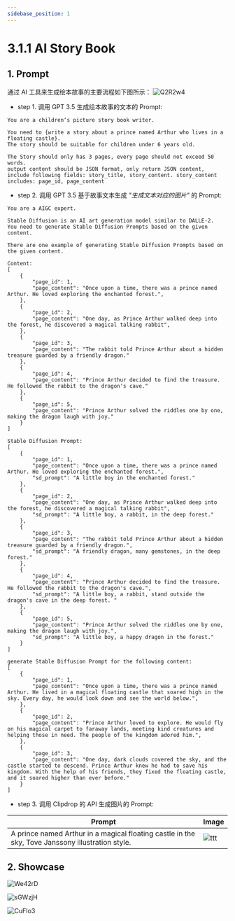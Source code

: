 ```yaml
---
sidebase_position: 1
---
```


# 3.1.1 AI Story Book

## 1. Prompt
通过 AI 工具来生成绘本故事的主要流程如下图所示：
![Q2R2w4](https://bytememo-1251943639.file.myqcloud.com/img/20230716/Q2R2w4.png)

- step 1. 调用 GPT 3.5 生成绘本故事的文本的 Prompt:
```
You are a children‘s picture story book writer.

You need to {write a story about a prince named Arthur who lives in a floating castle}.
The story should be suitable for children under 6 years old. 

The Story should only has 3 pages, every page should not exceed 50 words.
output content should be JSON format, only return JSON content, include following fields: story_title, story_content. story_content includes: page_id, page_content
```

- step 2. 调用 GPT 3.5 基于故事文本生成 *"生成文本对应的图片"* 的 Prompt:
```
You are a AIGC expert.

Stable Diffusion is an AI art generation model similar to DALLE-2.
You need to generate Stable Diffusion Prompts based on the given content.

There are one example of generating Stable Diffusion Prompts based on the given content.

Content:
[
    {
        "page_id": 1,
        "page_content": "Once upon a time, there was a prince named Arthur. He loved exploring the enchanted forest.",
    },
    {
        "page_id": 2,
        "page_content": "One day, as Prince Arthur walked deep into the forest, he discovered a magical talking rabbit",
    },
    {
        "page_id": 3,
        "page_content": "The rabbit told Prince Arthur about a hidden treasure guarded by a friendly dragon."
    },
    {
        "page_id": 4,
        "page_content": "Prince Arthur decided to find the treasure. He followed the rabbit to the dragon's cave."
    },
    {
        "page_id": 5,
        "page_content": "Prince Arthur solved the riddles one by one, making the dragon laugh with joy."
    }
]

Stable Diffusion Prompt:
[
    {
        "page_id": 1,
        "page_content": "Once upon a time, there was a prince named Arthur. He loved exploring the enchanted forest.",
        "sd_prompt": "A little boy in the enchanted forest."
    },
    {
        "page_id": 2,
        "page_content": "One day, as Prince Arthur walked deep into the forest, he discovered a magical talking rabbit",
        "sd_prompt": "A little boy, a rabbit, in the deep forest."
    },
    {
        "page_id": 3,
        "page_content": "The rabbit told Prince Arthur about a hidden treasure guarded by a friendly dragon.",
        "sd_prompt": "A friendly dragon, many gemstones, in the deep forest."
    },
    {
        "page_id": 4,
        "page_content": "Prince Arthur decided to find the treasure. He followed the rabbit to the dragon's cave.",
        "sd_prompt": "A little boy, a rabbit, stand outside the dragon's cave in the deep forest. "
    },
    {
        "page_id": 5,
        "page_content": "Prince Arthur solved the riddles one by one, making the dragon laugh with joy.",
        "sd_prompt": "A little boy, a happy dragon in the forest."
    }
]

generate Stable Diffusion Prompt for the following content:
[
    {
        "page_id": 1,
        "page_content": "Once upon a time, there was a prince named Arthur. He lived in a magical floating castle that soared high in the sky. Every day, he would look down and see the world below.",
    },
    {
        "page_id": 2,
        "page_content": "Prince Arthur loved to explore. He would fly on his magical carpet to faraway lands, meeting kind creatures and helping those in need. The people of the kingdom adored him.",
    },
    {
        "page_id": 3,
        "page_content": "One day, dark clouds covered the sky, and the castle started to descend. Prince Arthur knew he had to save his kingdom. With the help of his friends, they fixed the floating castle, and it soared higher than ever before."
    }
]
```

- step 3. 调用 Clipdrop 的 API 生成图片的 Prompt:

| Prompt | Image |
| --- | --- |
| A prince named Arthur in a magical floating castle in the sky, Tove Janssony illustration style. | ![ttt](https://voiceclone-1251943639.cos.ap-nanjing.myqcloud.com/aistorybook-illustration-1689476071691-0.png) |



## 2. Showcase
![We42rD](https://bytememo-1251943639.file.myqcloud.com/img/20230716/We42rD.png)

![sGWzjH](https://bytememo-1251943639.file.myqcloud.com/img/20230716/sGWzjH.png)

![CuFIo3](https://bytememo-1251943639.file.myqcloud.com/img/20230716/CuFIo3.png)


